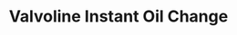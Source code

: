 ---
title: "Valvoline Instant Oil Change"
url: /prosper/valvoline-instant-oil-change/
shop: car repair
---